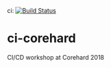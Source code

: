 ci: [![Build Status](https://travis-ci.org/evgenstf/corehard_seminar.svg?branch=master)](https://travis-ci.org/evgenstf/corehard_seminar)
# ci-corehard
CI/CD workshop at Corehard 2018
